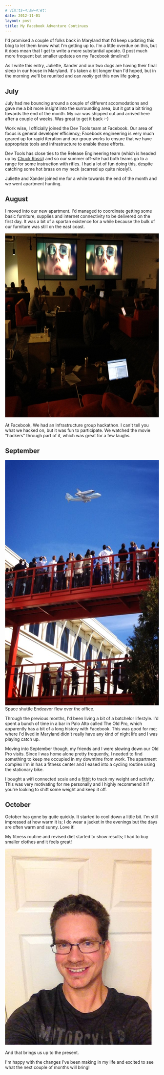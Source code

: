 ```yaml
---
# vim:ts=4:sw=4:et:
date: 2012-11-01
layout: post
title: My Facebook Adventure Continues
---
```


I'd promised a couple of folks back in Maryland that I'd keep updating
this blog to let them know what I'm getting up to.  I'm a little overdue on
this, but it does mean that I get to write a more substantial update.  (I post
much more frequent but smaller updates on my Facebook timeline!)

As I write this entry, Juliette, Xander and our two dogs are having their final
sleep in our house in Maryland.  It's taken a bit longer than I'd hoped, but in
the morning we'll be reunited and can *really* get this new life going.

## July

July had me bouncing around a couple of different accomodations and gave me a
bit more insight into the surrounding area, but it got a bit tiring towards the
end of the month.  My car was shipped out and arrived here after a couple of
weeks.  Was great to get it back :-)

Work wise, I officially joined the Dev Tools team at Facebook.  Our area of
focus is general developer efficiency; Facebook engineering is very much
geared up for rapid iteration and our group works to ensure that we have
appropriate tools and infrastructure to enable those efforts.

Dev Tools has close ties to the Release Engineering team (which is headed up by
[Chuck Rossi](http://www.businessweek.com/articles/2012-10-08/the-only-earthling-with-a-facebook-dislike-button))
and so our summer off-site had both teams go to a range for some instruction
with rifles.  I had a lot of fun doing this, despite catching some hot brass on
my neck (scarred up quite nicely!).

Juliette and Xander joined me for a while towards the end of the month and we
went apartment hunting.

## August

I moved into our new apartment.  I'd managed to coordinate getting some basic
furniture, supplies and internet connectivity to be delivered on the first day.
It was a bit of a spartan existence for a while because the bulk of our furniture was still on the east coast.

<img src='/images/hackers-infrahack.jpg' width="800" height="600">

At Facebook, We had an Infrastructure group hackathon.  I can't tell you what
we hacked on, but it was fun to participate.  We watched the movie "hackers"
through part of it, which was great for a few laughs.

## September

<img src='/images/space-shuttle.jpg' width="600" height="800">
Space shuttle Endeavor flew over the office.

Through the previous months, I'd been living a bit of a batchelor lifestyle.
I'd spent a bunch of time in a bar in Palo Alto called The Old Pro, which
apparently has a bit of a long history with Facebook.  This was good for me;
where I'd lived in Maryland didn't really have any kind of night life and
I was playing catch up.

Moving into September though, my friends and I were slowing down our Old Pro
visits.  Since I was home alone pretty frequently, I needed to find something
to keep me occupied in my downtime from work.  The apartment complex I'm in has
a fitness center and I eased into a cycling routine using the stationary bike.

I bought a wifi connected scale and a [fitbit](http://fitbit.com) to track
my weight and activity.  This was very motivating for me personally and I
highly recommend it if you're looking to shift some weight and keep it off.

## October

October has gone by quite quickly.  It started to cool down a little bit.  I'm
still impressed at how warm it is; I do wear a jacket in the evenings but the
days are often warm and sunny.  Love it!

My fitness routine and revised diet started to show results; I had to buy
smaller clothes and it feels great!

<img src='/images/wezmug-nov-2012.jpg'>

And that brings us up to the present.

I'm happy with the changes I've been making in my life and excited to see what
the next couple of months will bring!

